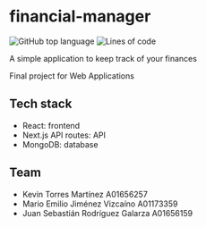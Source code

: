 # financial-manager

![GitHub top language](https://img.shields.io/github/languages/top/KevinTMtz/financial-manager)
![Lines of code](https://tokei.rs/b1/github/KevinTMtz/financial-manager?category=code)

A simple application to keep track of your finances

Final project for Web Applications

## Tech stack

- React: frontend
- Next.js API routes: API
- MongoDB: database

## Team

- Kevin Torres Martínez A01656257
- Mario Emilio Jiménez Vizcaíno A01173359
- Juan Sebastián Rodríguez Galarza A01656159

